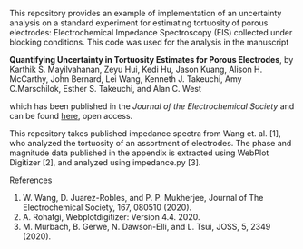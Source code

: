 This repository provides an example of implementation of an uncertainty analysis on a standard experiment for estimating tortuosity of porous electrodes: Electrochemical Impedance Spectroscopy (EIS) collected under blocking conditions. This code was used for the analysis in the manuscript

**Quantifying Uncertainty in Tortuosity Estimates for Porous Electrodes**, by Karthik S. Mayilvahanan, Zeyu Hui, Kedi Hu, Jason Kuang, Alison H. McCarthy, John Bernard, Lei Wang, Kenneth J. Takeuchi, Amy C.Marschilok, Esther S. Takeuchi, and Alan C. West

which has been published in the *Journal of the Electrochemical Society* and can be found [here](https://iopscience.iop.org/article/10.1149/1945-7111/ac1316/meta), open access.

This repository takes published impedance spectra from Wang et. al. [1], who analyzed the tortuosity of an assortment of electrodes. The phase and magnitude data published in the appendix is extracted using WebPlot Digitizer [2], and analyzed using impedance.py [3].

References
1. W. Wang, D. Juarez-Robles, and P. P. Mukherjee, Journal of The Electrochemical Society, 167, 080510 (2020).
2. A.  Rohatgi, Webplotdigitizer:  Version  4.4.  2020.
3. M. Murbach, B. Gerwe, N. Dawson-Elli, and L. Tsui, JOSS, 5, 2349 (2020).
